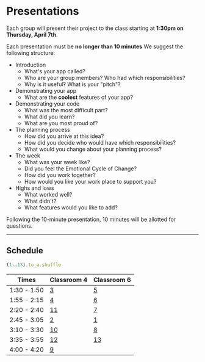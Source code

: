 # Presentations

Each group will present their project to the class starting at **1:30pm on Thursday, April 7th**.

Each presentation must be **no longer than 10 minutes** We suggest the following structure:

- Introduction
  - What's your app called?
  - Who are your group members? Who had which responsibilities?
  - Why is it useful? What is your "pitch"?
- Demonstrating your app
  - What are the **coolest** features of your app?
- Demonstrating your code
  - What was the most difficult part?
  - What did you learn?
  - What are you most proud of?
- The planning process
  - How did you arrive at this idea?
  - How did you decide who would have which responsibilities?
  - What would you change about your planning process?
- The week
  - What was your week like?  
  - Did you feel the Emotional Cycle of Change?
  - How did you work together?
  - How would you like your work place to support you?
- Highs and lows
  - What worked well?
  - What didn't?
  - What features would you like to add?

Following the 10-minute presentation, 10 minutes will be allotted for questions.

---

## Schedule

```ruby
(1..13).to_a.shuffle
```

| Times       | Classroom 4                                                            | Classroom 6                                                            |
|-------------|------------------------------------------------------------------------|------------------------------------------------------------------------|
| 1:30 - 1:50 | [3](https://github.com/ga-wdi-exercises/project3/blob/master/groups.md#group-3)   | [5](https://github.com/ga-wdi-exercises/project3/blob/master/groups.md#group-5)   |
| 1:55 - 2:15 | [4](https://github.com/ga-wdi-exercises/project3/blob/master/groups.md#group-4)   | [6](https://github.com/ga-wdi-exercises/project3/blob/master/groups.md#group-6)   |
| 2:20 - 2:40 | [11](https://github.com/ga-wdi-exercises/project3/blob/master/groups.md#group-11) | [7](https://github.com/ga-wdi-exercises/project3/blob/master/groups.md#group-7)   |
| 2:45 - 3:05 | [2](https://github.com/ga-wdi-exercises/project3/blob/master/groups.md#group-2)   | [1](https://github.com/ga-wdi-exercises/project3/blob/master/groups.md#group-1)   |
| 3:10 - 3:30 | [10](https://github.com/ga-wdi-exercises/project3/blob/master/groups.md#group-10)   | [8](https://github.com/ga-wdi-exercises/project3/blob/master/groups.md#group-8)   |
| 3:35 - 3:55 | [12](https://github.com/ga-wdi-exercises/project3/blob/master/groups.md#group-12) | [13](https://github.com/ga-wdi-exercises/project3/blob/master/groups.md#group-13)   |
| 4:00 - 4:20 | [9](https://github.com/ga-wdi-exercises/project3/blob/master/groups.md#group-9)   |  |
